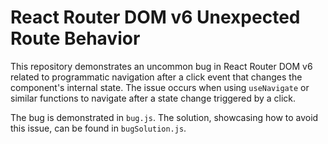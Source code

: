 # React Router DOM v6 Unexpected Route Behavior

This repository demonstrates an uncommon bug in React Router DOM v6 related to programmatic navigation after a click event that changes the component's internal state.  The issue occurs when using `useNavigate` or similar functions to navigate after a state change triggered by a click.

The bug is demonstrated in `bug.js`. The solution, showcasing how to avoid this issue, can be found in `bugSolution.js`.